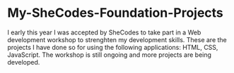 # My-SheCodes-Foundation-Projects
I early this year I was accepted by SheCodes to take part in a Web development workshop to strenghten my development skills. These are the projects I have done so 
for using the following applications: HTML, CSS, JavaScript. The workshop is still ongoing and more projects are being developed.
